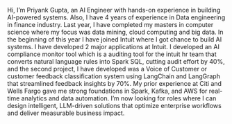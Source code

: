 
Hi, I’m Priyank Gupta, an AI Engineer with hands-on experience in building AI-powered systems. Also, I have 4 years of experience in Data engineering in finance industry. Last year, I have completed my masters in computer science where my focus was data mining, cloud computing and big data. In the beginning of this year I have joined Intuit where I got chance to build AI systems. I have developed 2 major applications at Intuit.
I developed an AI compliance monitor tool which is a auditing tool for the intuit hr team that converts natural language rules into Spark SQL, cutting audit effort by 40%, and the second project, I have developed was a Voice of Customer  or customer feedback classification system using LangChain and LangGraph that streamlined feedback insights by 70%. 
My prior experience at Citi and Wells Fargo gave me strong foundations in Spark, Kafka, and AWS for real-time analytics and data automation. 
I’m now looking for roles where I can design intelligent, LLM-driven solutions that optimize enterprise workflows and deliver measurable business impact.


